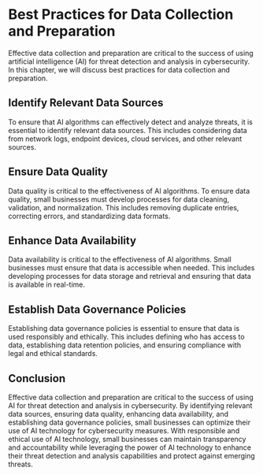 Best Practices for Data Collection and Preparation
=========================================================================================================

Effective data collection and preparation are critical to the success of using artificial intelligence (AI) for threat detection and analysis in cybersecurity. In this chapter, we will discuss best practices for data collection and preparation.

Identify Relevant Data Sources
------------------------------

To ensure that AI algorithms can effectively detect and analyze threats, it is essential to identify relevant data sources. This includes considering data from network logs, endpoint devices, cloud services, and other relevant sources.

Ensure Data Quality
-------------------

Data quality is critical to the effectiveness of AI algorithms. To ensure data quality, small businesses must develop processes for data cleaning, validation, and normalization. This includes removing duplicate entries, correcting errors, and standardizing data formats.

Enhance Data Availability
-------------------------

Data availability is critical to the effectiveness of AI algorithms. Small businesses must ensure that data is accessible when needed. This includes developing processes for data storage and retrieval and ensuring that data is available in real-time.

Establish Data Governance Policies
----------------------------------

Establishing data governance policies is essential to ensure that data is used responsibly and ethically. This includes defining who has access to data, establishing data retention policies, and ensuring compliance with legal and ethical standards.

Conclusion
----------

Effective data collection and preparation are critical to the success of using AI for threat detection and analysis in cybersecurity. By identifying relevant data sources, ensuring data quality, enhancing data availability, and establishing data governance policies, small businesses can optimize their use of AI technology for cybersecurity measures. With responsible and ethical use of AI technology, small businesses can maintain transparency and accountability while leveraging the power of AI technology to enhance their threat detection and analysis capabilities and protect against emerging threats.
